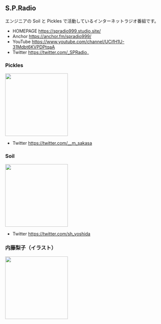 ## S.P.Radio

エンジニアの Soil と Pickles で活動しているインターネットラジオ番組です。

- HOMEPAGE https://spradio999.studio.site/
- Anchor https://anchor.fm/spradio999/
- YouTube https://www.youtube.com/channel/UCifH1U-31Mdbt6KVPDPtqaA
- Twitter https://twitter.com/_SPRadio_

### Pickles
<image src="https://user-images.githubusercontent.com/5893877/124347405-95304e80-dc1f-11eb-89e2-294f8ea16d1b.png" width="200px">

- Twitter https://twitter.com/__m_sakasa

### Soil
<image src="https://user-images.githubusercontent.com/5893877/124347349-379c0200-dc1f-11eb-8e49-f40301249a62.jpg" width="200px">

- Twitter https://twitter.com/sh_yoshida

### 内藤梨子（イラスト）
<image src="https://user-images.githubusercontent.com/5893877/124347442-d6286300-dc1f-11eb-9046-faa0257f048d.jpg" width="200px">

